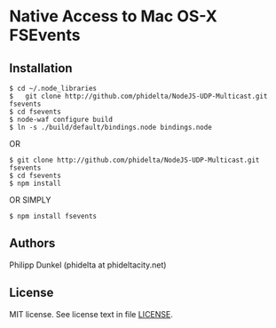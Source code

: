Native Access to Mac OS-X FSEvents
==================================

[Node.js]: http://nodejs.org/
[Github repo]: http://github.com/phidelta/NodeJS-UDP-Multicast.git
[module site]: http://github.com/phidelta/NodeJS-UDP-Multicast

Installation
------------
	$ cd ~/.node_libraries
	$	git clone http://github.com/phidelta/NodeJS-UDP-Multicast.git fsevents
	$ cd fsevents
	$ node-waf configure build
	$ ln -s ./build/default/bindings.node bindings.node

OR

	$ git clone http://github.com/phidelta/NodeJS-UDP-Multicast.git fsevents
	$ cd fsevents
	$ npm install

OR SIMPLY

	$ npm install fsevents

Authors
-------
Philipp Dunkel (phidelta at phideltacity.net)

License
-------

MIT license. See license text in file [LICENSE](http://github.com/phidelta/NodeJS-UDP-Multicast/blob/master/LICENSE).

